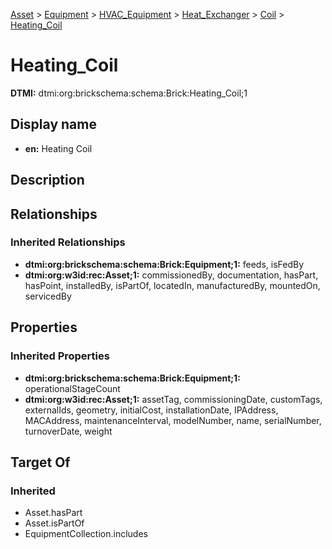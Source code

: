 [Asset](../../../../../Asset.md) > [Equipment](../../../../Equipment.md) > [HVAC_Equipment](../../../HVAC_Equipment.md) > [Heat_Exchanger](../../Heat_Exchanger.md) > [Coil](../Coil.md) > [Heating_Coil](.)
# Heating_Coil
**DTMI:** dtmi:org:brickschema:schema:Brick:Heating_Coil;1
## Display name
- **en:** Heating Coil
## Description
## Relationships
### Inherited Relationships
* **dtmi:org:brickschema:schema:Brick:Equipment;1:** feeds, isFedBy
* **dtmi:org:w3id:rec:Asset;1:** commissionedBy, documentation, hasPart, hasPoint, installedBy, isPartOf, locatedIn, manufacturedBy, mountedOn, servicedBy
## Properties
### Inherited Properties
* **dtmi:org:brickschema:schema:Brick:Equipment;1:** operationalStageCount
* **dtmi:org:w3id:rec:Asset;1:** assetTag, commissioningDate, customTags, externalIds, geometry, initialCost, installationDate, IPAddress, MACAddress, maintenanceInterval, modelNumber, name, serialNumber, turnoverDate, weight
## Target Of
### Inherited
* Asset.hasPart
* Asset.isPartOf
* EquipmentCollection.includes
